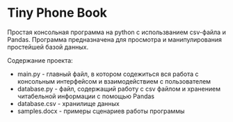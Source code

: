 # Tiny Phone Book

Простая консольная программа на python с использванием csv-файла и Pandas.
Программа предназначена для просмотра и манипулирования простейшей базой данных.

Содержание проекта:
- main.py - главный файл, в котором содежиться вся работа с консольным интерфейсом и взаимодействием с пользователем
- database.py - файл, содержащий работу с csv файлом и хранением читабельной информации c помощью Pandas
- database.csv - хранилище данных
- samples.docx - примеры сценариев работы программы
